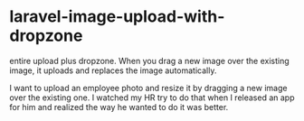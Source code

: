 # laravel-image-upload-with-dropzone
entire upload plus dropzone. When you drag a new image over the existing image, it uploads and replaces the image automatically.


I want to upload an employee photo and resize it by dragging a new image over the existing one. I watched my HR try to do that when I released an app for him and realized the way he wanted to do it was better.
